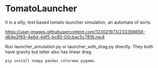 # TomatoLauncher
It is a silly, text based tomato launcher simulation, an automata of sorts.

https://user-images.githubusercontent.com/123021973/233356658-d64e2f93-4e6d-4df5-bc85-00cbac5c7816.mp4

Run launcher_simulation.py or launcher_with_drag.py directly. They both have gravity but latter also has linear drag.
```
pip install numpy pandas colorama pygame.

```



